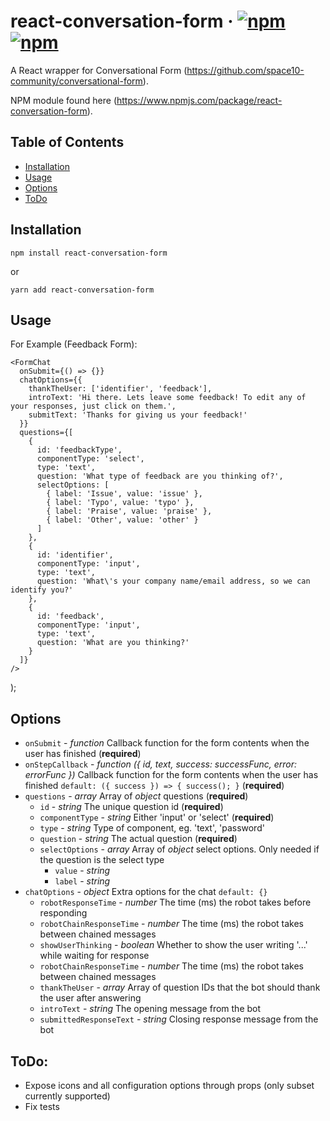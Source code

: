 # react-conversation-form &middot; [![npm](https://img.shields.io/npm/v/react-conversation-form.svg?style=flat-square)]()   [![npm](https://img.shields.io/npm/dw/react-conversation-form.svg?style=flat-square)]()

A React wrapper for Conversational Form (https://github.com/space10-community/conversational-form).

NPM module found here (https://www.npmjs.com/package/react-conversation-form).

## Table of Contents

- [Installation](#installation)
- [Usage](#usage)
- [Options](#options)
- [ToDo](#todo)

## Installation

`npm install react-conversation-form`

or 

`yarn add react-conversation-form`

## Usage

For Example (Feedback Form):

    <FormChat
      onSubmit={() => {}}
      chatOptions={{
        thankTheUser: ['identifier', 'feedback'],
        introText: 'Hi there. Lets leave some feedback! To edit any of your responses, just click on them.',
        submitText: 'Thanks for giving us your feedback!'
      }}
      questions={[
        {
          id: 'feedbackType',
          componentType: 'select',
          type: 'text',
          question: 'What type of feedback are you thinking of?',
          selectOptions: [
            { label: 'Issue', value: 'issue' },
            { label: 'Typo', value: 'typo' },
            { label: 'Praise', value: 'praise' },
            { label: 'Other', value: 'other' }
          ]
        },
        {
          id: 'identifier',
          componentType: 'input',
          type: 'text',
          question: 'What\'s your company name/email address, so we can identify you?'
        },
        {
          id: 'feedback',
          componentType: 'input',
          type: 'text',
          question: 'What are you thinking?'
        }
      ]}
    />
  );
  
## Options

* `onSubmit` - *function* Callback function for the form contents when the user has finished (**required**)
* `onStepCallback` - *function ({ id, text, success: successFunc, error: errorFunc })* Callback function for the form contents when the user has finished `default: ({ success }) => { success(); }` (**required**)
* `questions` - *array* Array of *object* questions (**required**)
    * `id` - *string* The unique question id (**required**)
    * `componentType` - *string* Either 'input' or 'select' (**required**)
    * `type` - *string* Type of component, eg. 'text', 'password'
    * `question` - *string* The actual question (**required**)
    * `selectOptions` - *array* Array of *object* select options. Only needed if the question is the select type
        * `value` - *string*
        * `label` - *string*
* `chatOptions` - *object* Extra options for the chat `default: {}`
    * `robotResponseTime` - *number* The time (ms) the robot takes before responding
    * `robotChainResponseTime` - *number* The time (ms) the robot takes between chained messages
    * `showUserThinking` - *boolean* Whether to show the user writing '...' while waiting for response
    * `robotChainResponseTime` - *number* The time (ms) the robot takes between chained messages
    * `thankTheUser` - *array* Array of question IDs that the bot should thank the user after answering
    * `introText` - *string* The opening message from the bot
    * `submittedResponseText` - *string* Closing response message from the bot









## ToDo:

- Expose icons and all configuration options through props (only subset currently supported)
- Fix tests
